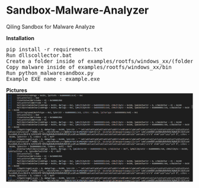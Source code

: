 # Sandbox-Malware-Analyzer
Qiling Sandbox for Malware Analyze

<b>Installation</b>
<pre>
pip install -r requirements.txt
Run dllscollector.bat
Create a folder inside of examples/rootfs/windows_xx/(folder name is bin)
Copy malware inside of examples/rootfs/windows_xx/bin
Run python_malwaresandbox.py
Example EXE name : example.exe
</pre>
<b>Pictures</b>
<br>
<img src="pic/test1.png" />
